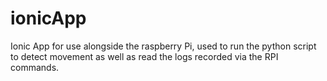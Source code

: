 # ionicApp
Ionic App for use alongside the raspberry Pi, used to run the python script to detect movement as well as read the logs recorded via the RPI commands.
